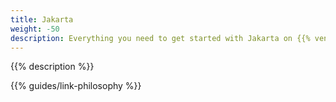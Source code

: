 ```yaml
---
title: Jakarta
weight: -50
description: Everything you need to get started with Jakarta on {{% vendor/name %}}. 
---
```


{{% description %}}

{{% guides/link-philosophy %}}
